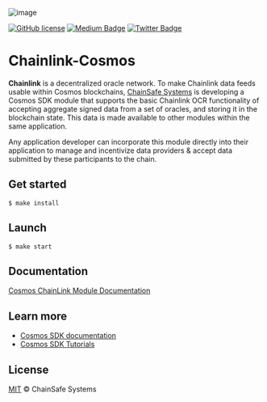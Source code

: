 ![image](https://user-images.githubusercontent.com/75752467/126004352-d02952f7-fcb7-4afe-94ce-bc677f459bd9.png)


[![GitHub license](https://img.shields.io/github/license/Naereen/StrapDown.js.svg)](https://github.com/Naereen/StrapDown.js/blob/master/LICENSE)
[![Medium Badge](https://img.shields.io/badge/chainsafe-systems-black?style=flat&logo=medium&logoColor=white&link=https://medium.com/chainsafe-systems)](https://medium.com/chainsafe-systems)
[![Twitter Badge](https://badgen.net/badge/icon/twitter?icon=twitter&label)](https://twitter.com/chainsafeth)

# Chainlink-Cosmos

**Chainlink** is a decentralized oracle network. To make Chainlink data feeds usable within Cosmos blockchains, [ChainSafe Systems](https://chainsafe.io/) is developing a Cosmos SDK module that supports the basic Chainlink OCR functionality of accepting aggregate signed data from a set of oracles, and storing it in the blockchain state. This data is made available to other modules within the same application.

Any application developer can incorporate this module directly into their application to manage and incentivize data providers & accept data submitted by these participants to the chain.


## Get started

```
$ make install
```

## Launch

```
$ make start
```

## Documentation
[Cosmos ChainLink Module Documentation](./docs/doc.md)

 
## Learn more
- [Cosmos SDK documentation](https://docs.cosmos.network)
- [Cosmos SDK Tutorials](https://tutorials.cosmos.network)

## License

[MIT](LICENSE) © ChainSafe Systems